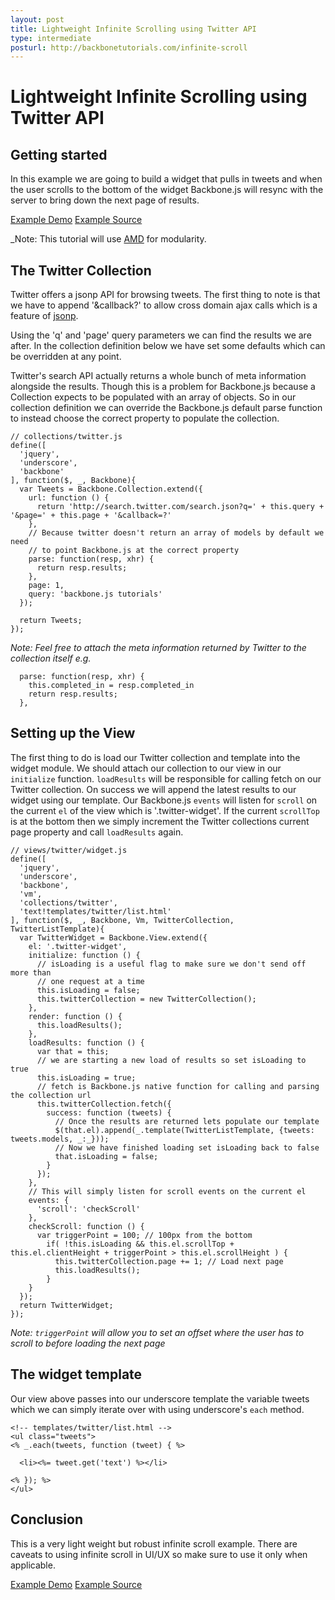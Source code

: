 ```yaml
---
layout: post
title: Lightweight Infinite Scrolling using Twitter API
type: intermediate
posturl: http://backbonetutorials.com/infinite-scroll
---
```


# Lightweight Infinite Scrolling using Twitter API


## Getting started

In this example we are going to build a widget that pulls in tweets and when the user scrolls to the bottom of the widget Backbone.js will resync with the server to bring down the next page of results.

[Example Demo](http://backbonetutorials.com/examples/infinite-scroll/)
[Example Source](https://github.com/thomasdavis/backbonetutorials/tree/gh-pages/examples/infinite-scroll)

_Note: This tutorial will use [AMD](http://backbonetutorials.com/organizing-backbone-using-modules) for modularity.

## The Twitter Collection

Twitter offers a jsonp API for browsing tweets.  The first thing to note is that we have to append '&callback?' to allow cross domain ajax calls which is a feature of [jsonp](http://en.wikipedia.org/wiki/JSONP).

Using the 'q' and 'page' query parameters we can find the results we are after.  In the collection definition below we have set some defaults which can be overridden at any point.

Twitter's search API actually returns a whole bunch of meta information alongside the results.  Though this is a problem for Backbone.js because a Collection expects to be populated with an array of objects. So in our collection definition we can override the Backbone.js default parse function to instead choose the correct property to populate the collection.  

    // collections/twitter.js
    define([
      'jquery',
      'underscore',
      'backbone'
    ], function($, _, Backbone){
      var Tweets = Backbone.Collection.extend({
        url: function () {
          return 'http://search.twitter.com/search.json?q=' + this.query + '&page=' + this.page + '&callback=?'
        },
        // Because twitter doesn't return an array of models by default we need
        // to point Backbone.js at the correct property
        parse: function(resp, xhr) {
          return resp.results;
        },
        page: 1,
        query: 'backbone.js tutorials'
      });

      return Tweets;
    });

    
_Note: Feel free to attach the meta information returned by Twitter to the collection itself e.g._

      parse: function(resp, xhr) {
        this.completed_in = resp.completed_in
        return resp.results;
      },

## Setting up the View

The first thing to do is load our Twitter collection and template into the widget module. We should attach our collection to our view in our `initialize` function. `loadResults` will be responsible for calling fetch on our Twitter collection. On success we will append the latest results to our widget using our template. Our Backbone.js `events` will listen for `scroll` on the current `el` of the view which is '.twitter-widget'. If the current `scrollTop` is at the bottom then we simply increment the Twitter collections current page property and call `loadResults` again.
  
    // views/twitter/widget.js
    define([
      'jquery',
      'underscore',
      'backbone',
      'vm',
      'collections/twitter',
      'text!templates/twitter/list.html'
    ], function($, _, Backbone, Vm, TwitterCollection, TwitterListTemplate){
      var TwitterWidget = Backbone.View.extend({
        el: '.twitter-widget',
        initialize: function () {
          // isLoading is a useful flag to make sure we don't send off more than
          // one request at a time
          this.isLoading = false;
          this.twitterCollection = new TwitterCollection();
        },
        render: function () {
          this.loadResults();
        },
        loadResults: function () {
          var that = this;
          // we are starting a new load of results so set isLoading to true
          this.isLoading = true;
          // fetch is Backbone.js native function for calling and parsing the collection url
          this.twitterCollection.fetch({ 
            success: function (tweets) {
              // Once the results are returned lets populate our template
              $(that.el).append(_.template(TwitterListTemplate, {tweets: tweets.models, _:_}));
              // Now we have finished loading set isLoading back to false
              that.isLoading = false;
            }
          });      
        },
        // This will simply listen for scroll events on the current el
        events: {
          'scroll': 'checkScroll'
        },
        checkScroll: function () {
          var triggerPoint = 100; // 100px from the bottom
            if( !this.isLoading && this.el.scrollTop + this.el.clientHeight + triggerPoint > this.el.scrollHeight ) {
              this.twitterCollection.page += 1; // Load next page
              this.loadResults();
            }
        }
      });
      return TwitterWidget;
    });

_Note: `triggerPoint` will allow you to set an offset where the user has to scroll to before loading the next page_

## The widget template

Our view above passes into our underscore template the variable tweets which we can simply iterate over with using underscore's `each` method.

    <!-- templates/twitter/list.html -->
    <ul class="tweets">
    <% _.each(tweets, function (tweet) { %>

      <li><%= tweet.get('text') %></li> 

    <% }); %>
    </ul>

## Conclusion

This is a very light weight but robust infinite scroll example. There are caveats to using infinite scroll in UI/UX so make sure to use it only when applicable.

[Example Demo](http://backbonetutorials.com/examples/infinite-scroll/)
[Example Source](https://github.com/thomasdavis/backbonetutorials/tree/gh-pages/examples/infinite-scroll)

